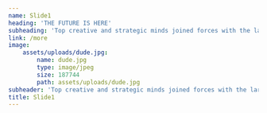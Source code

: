 ```yaml
---
name: Slide1
heading: 'THE FUTURE IS HERE'
subheading: 'Top creative and strategic minds joined forces with the largest crowd of consumers'
link: /more
image:
    assets/uploads/dude.jpg:
        name: dude.jpg
        type: image/jpeg
        size: 187744
        path: assets/uploads/dude.jpg
subheader: 'Top creative and strategic minds joined forces with the largest crowd of consumers.'
title: Slide1
---
```


